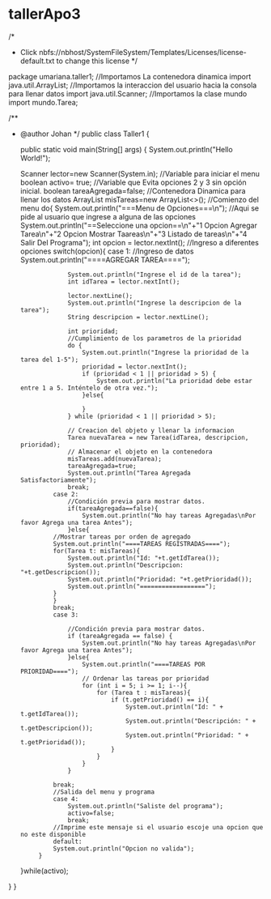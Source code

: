 # tallerApo3
/*
 * Click nbfs://nbhost/SystemFileSystem/Templates/Licenses/license-default.txt to change this license
 */

package umariana.taller1;
//Importamos La contenedora dinamica
import java.util.ArrayList;
//Importamos la interaccion del usuario hacia la consola para llenar datos
import java.util.Scanner;
//Importamos la clase mundo
import mundo.Tarea;


/**
 * @author Johan
 */
public class Taller1 {

    public static void main(String[] args) {
        System.out.println("Hello World!");
    
    Scanner lector=new Scanner(System.in);
    //Variable para iniciar el menu
    boolean activo= true;
    //Variable que Evita opciones 2 y 3 sin opción inicial.
    boolean tareaAgregada=false;
    //Contenedora Dinamica para llenar los datos
    ArrayList<Tarea> misTareas=new ArrayList<>();
    //Comienzo del menu
    do{
            System.out.println("===Menu de Opciones===\n");
            //Aqui se pide al usuario que ingrese a alguna de las opciones
            System.out.println("==Seleccione una opcion==\n"+"1 Opcion Agregar Tarea\n"+"2 Opcion Mostrar Taareas\n"+"3 Listado de tareas\n"+"4 Salir Del Programa");
            int opcion = lector.nextInt();
            //Ingreso a diferentes opciones
            switch(opcion){
                case 1:
                    //Ingreso de datos
                    System.out.println("====AGREGAR TAREA====");

                    System.out.println("Ingrese el id de la tarea");
                    int idTarea = lector.nextInt();

                    lector.nextLine();
                    System.out.println("Ingrese la descripcion de la tarea");
                    String descripcion = lector.nextLine();

                    int prioridad;
                    //Cumplimiento de los parametros de la prioridad
                    do {
                        System.out.println("Ingrese la prioridad de la tarea del 1-5");
                        prioridad = lector.nextInt();
                        if (prioridad < 1 || prioridad > 5) {
                            System.out.println("La prioridad debe estar entre 1 a 5. Inténtelo de otra vez.");
                        }else{
                            
                        }
                    } while (prioridad < 1 || prioridad > 5);

                    // Creacion del objeto y llenar la informacion
                    Tarea nuevaTarea = new Tarea(idTarea, descripcion, prioridad);
                    // Almacenar el objeto en la contenedora
                    misTareas.add(nuevaTarea);
                    tareaAgregada=true;
                    System.out.println("Tarea Agregada Satisfactoriamente");
                    break;
                case 2:
                    //Condición previa para mostrar datos.
                    if(tareaAgregada==false){
                        System.out.println("No hay tareas Agregadas\nPor favor Agrega una tarea Antes");
                    }else{
                //Mostrar tareas por orden de agregado
                System.out.println("====TAREAS REGISTRADAS====");
                for(Tarea t: misTareas){
                    System.out.println("Id: "+t.getIdTarea());
                    System.out.println("Descripcion: "+t.getDescripcion());
                    System.out.println("Prioridad: "+t.getPrioridad());
                    System.out.println("==================");
                }  
                }
                break;
                case 3:

                    //Condición previa para mostrar datos.
                    if (tareaAgregada == false) {
                        System.out.println("No hay tareas Agregadas\nPor favor Agrega una tarea Antes");
                    }else{
                        System.out.println("====TAREAS POR PRIORIDAD====");
                        // Ordenar las tareas por prioridad
                        for (int i = 5; i >= 1; i--){
                            for (Tarea t : misTareas){
                                if (t.getPrioridad() == i){
                                    System.out.println("Id: " + t.getIdTarea());
                                    System.out.println("Descripción: " + t.getDescripcion());
                                    System.out.println("Prioridad: " + t.getPrioridad());
                                }
                            }
                        }
                    }

                break;
                //Salida del menu y programa
                case 4:
                    System.out.println("Saliste del programa");
                    activo=false;
                    break;
                //Imprime este mensaje si el usuario escoje una opcion que no este disponible
                default:
                System.out.println("Opcion no valida");
            }
    }while(activo);
    
}
}
